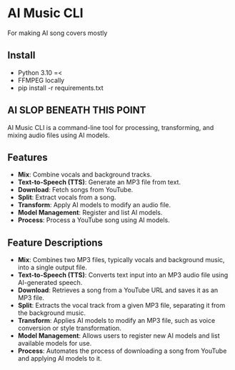 # AI Music CLI

For making AI song covers mostly

## Install

* Python 3.10 =<
* FFMPEG locally
* pip install -r requirements.txt

## AI SLOP BENEATH THIS POINT

AI Music CLI is a command-line tool for processing, transforming, and mixing audio files using AI models.

## Features

- **Mix**: Combine vocals and background tracks.
- **Text-to-Speech (TTS)**: Generate an MP3 file from text.
- **Download**: Fetch songs from YouTube.
- **Split**: Extract vocals from a song.
- **Transform**: Apply AI models to modify an audio file.
- **Model Management**: Register and list AI models.
- **Process**: Process a YouTube song using AI models.

## Feature Descriptions

- **Mix**: Combines two MP3 files, typically vocals and background music, into a single output file.
- **Text-to-Speech (TTS)**: Converts text input into an MP3 audio file using AI-generated speech.
- **Download**: Retrieves a song from a YouTube URL and saves it as an MP3 file.
- **Split**: Extracts the vocal track from a given MP3 file, separating it from the background music.
- **Transform**: Applies AI models to modify an MP3 file, such as voice conversion or style transformation.
- **Model Management**: Allows users to register new AI models and list available models for use.
- **Process**: Automates the process of downloading a song from YouTube and applying AI models to it.

